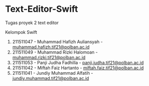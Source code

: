 # Text-Editor-Swift
Tugas proyek 2 text editor

Kelompok Swift
1. 211511047 - Muhammad Hafizh Auliansyah - muhammad.hafizh.tif21@polban.ac.id
2. 211511049 - Muhammad Rizki Halomoan - muhammad.rizki.tif21@polban.ac.id
3. 211511053 - Panji Judha Fadhilla - panji.judha.tif21@polban.ac.id
4. 211511042 - Miftah Faiz Hartanto - miftah.faiz.tif21@polban.ac.id
5. 211511041 - Jundiy Muhammad Alfatih - jundiy.muhammad.tif21@polban.ac.id